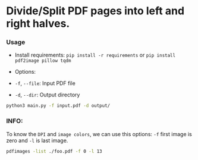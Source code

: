 # Divide/Split PDF pages into left and right halves.

### Usage

- Install requirements: `pip install -r requirements` or `pip install pdf2image pillow tqdm`
- Options:

- `-f`, `--file`: Input PDF file
- `-d`, `--dir`: Output directory

```bash
python3 main.py -f input.pdf -d output/
```


### INFO:
To know the `DPI` and `image colors`, we can use this options: `-f` first image is zero and `-l` is last image.

```bash
pdfimages -list ./foo.pdf -f 0 -l 13
```

